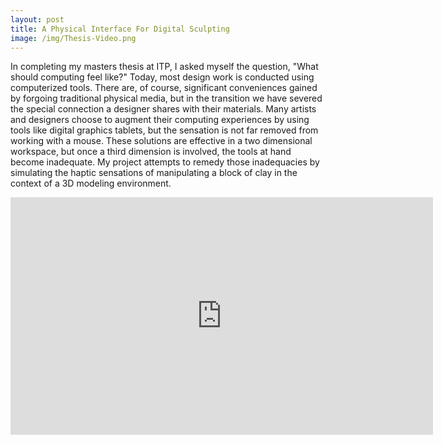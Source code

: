 ```yaml
---
layout: post
title: A Physical Interface For Digital Sculpting
image: /img/Thesis-Video.png
---
```


In completing my masters thesis at ITP, I asked myself the question, "What should computing feel like?" Today, most design work is conducted using computerized tools. There are, of course, significant conveniences gained by forgoing traditional physical media, but in the transition we have severed the special connection a designer shares with their materials. Many artists and designers choose to augment their computing experiences by using tools like digital graphics tablets, but the sensation is not far removed from working with a mouse. These solutions are effective in a two dimensional workspace, but once a third dimension is involved, the tools at hand become inadequate. My project attempts to remedy those inadequacies by simulating the haptic sensations of manipulating a block of clay in the context of a 3D modeling environment.

<iframe src="https://player.vimeo.com/video/169287013" width="676" height="380" frameborder="0" webkitallowfullscreen mozallowfullscreen allowfullscreen></iframe>